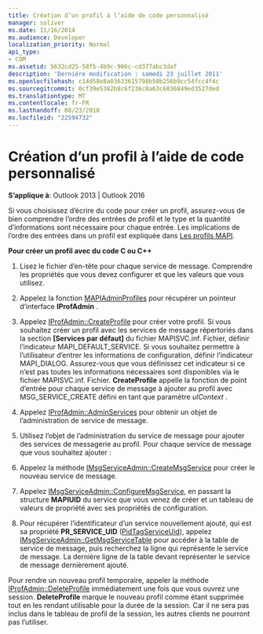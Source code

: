 ```yaml
---
title: Création d’un profil à l’aide de code personnalisé
manager: soliver
ms.date: 11/16/2014
ms.audience: Developer
localization_priority: Normal
api_type:
- COM
ms.assetid: 5632cd25-58f5-4b9c-906c-cd377abc3daf
description: 'Derniére modification : samedi 23 juillet 2011'
ms.openlocfilehash: c14d58e8a03633615798b50b256b9cc54fcc4f4c
ms.sourcegitcommit: 0cf39e5382b8c6f236c8a63c6036849ed3527ded
ms.translationtype: MT
ms.contentlocale: fr-FR
ms.lasthandoff: 08/23/2018
ms.locfileid: "22594732"
---
```

# <a name="creating-a-profile-by-using-custom-code"></a>Création d’un profil à l’aide de code personnalisé

  
  
**S’applique à**: Outlook 2013 | Outlook 2016 
  
Si vous choisissez d’écrire du code pour créer un profil, assurez-vous de bien comprendre l’ordre des entrées de profil et le type et la quantité d’informations sont nécessaire pour chaque entrée. Les implications de l’ordre des entrées dans un profil est expliquée dans [Les profils MAPI](mapi-profiles.md).
  
 **Pour créer un profil avec du code C ou C++**
  
1. Lisez le fichier d’en-tête pour chaque service de message. Comprendre les propriétés que vous devez configurer et que les valeurs que vous utilisez.
    
2. Appelez la fonction [MAPIAdminProfiles](mapiadminprofiles.md) pour récupérer un pointeur d’interface **IProfAdmin** . 
    
3. Appelez [IProfAdmin::CreateProfile](iprofadmin-createprofile.md) pour créer votre profil. Si vous souhaitez créer un profil avec les services de message répertoriés dans la section **[Services par défaut]** du fichier MAPISVC.inf. Fichier, définir l’indicateur MAPI_DEFAULT_SERVICE. Si vous souhaitez permettre à l’utilisateur d’entrer les informations de configuration, définir l’indicateur MAPI_DIALOG. Assurez-vous que vous définissez cet indicateur si ce n’est pas toutes les informations nécessaires sont disponibles via le fichier MAPISVC.inf. Fichier. **CreateProfile** appelle la fonction de point d’entrée pour chaque service de message à ajouter au profil avec MSG_SERVICE_CREATE défini en tant que paramètre _ulContext_ . 
    
4. Appelez [IProfAdmin::AdminServices](iprofadmin-adminservices.md) pour obtenir un objet de l’administration de service de message. 
    
5. Utilisez l’objet de l’administration du service de message pour ajouter des services de messagerie au profil. Pour chaque service de message que vous souhaitez ajouter :
    
1. Appelez la méthode [IMsgServiceAdmin::CreateMsgService](imsgserviceadmin-createmsgservice.md) pour créer le nouveau service de message. 
    
2. Appelez [IMsgServiceAdmin::ConfigureMsgService](imsgserviceadmin-configuremsgservice.md), en passant la structure **MAPIUID** du service que vous venez de créer et un tableau de valeurs de propriété avec ses propriétés de configuration. 
    
6. Pour récupérer l’identificateur d’un service nouvellement ajouté, qui est sa propriété **PR_SERVICE_UID** ([PidTagServiceUid](pidtagserviceuid-canonical-property.md)), appelez [IMsgServiceAdmin::GetMsgServiceTable](imsgserviceadmin-getmsgservicetable.md) pour accéder à la table de service de message, puis recherchez la ligne qui représente le service de message. La dernière ligne de la table devant représenter le service de message dernièrement ajouté. 
    
Pour rendre un nouveau profil temporaire, appeler la méthode [IProfAdmin::DeleteProfile](iprofadmin-deleteprofile.md) immédiatement une fois que vous ouvrez une session. **DeleteProfile** marque le nouveau profil comme étant supprimée tout en les rendant utilisable pour la durée de la session. Car il ne sera pas inclus dans le tableau de profil de la session, les autres clients ne pourront pas l’utiliser. 
  

